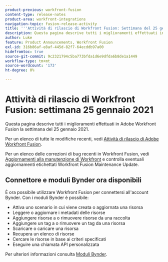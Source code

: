 ```yaml
---
product-previous: workfront-fusion
content-type: release-notes
product-area: workfront-integrations
navigation-topic: fusion-release-activity
title: '''Attività di rilascio di Workfront Fusion: Settimana del 25 gennaio 2021"'
description: Questa pagina descrive tutti i miglioramenti effettuati in Adobe Workfront Fusion la settimana del 25 gennaio 2021.
author: Luke
feature: Product Announcements, Workfront Fusion
exl-id: 316b86af-e8af-445d-82f7-64ecddb97a00
hidefromtoc: true
source-git-commit: 9c2321794c5ba773bfda1d6e9dfda6b8de1a1449
workflow-type: tm+mt
source-wordcount: '173'
ht-degree: 0%

---
```


# Attività di rilascio di Workfront Fusion: settimana 25 gennaio 2021

Questa pagina descrive tutti i miglioramenti effettuati in Adobe Workfront Fusion la settimana del 25 gennaio 2021.

Per un elenco di tutte le modifiche recenti, vedi [Attività di rilascio di Adobe Workfront Fusion](../../../product-announcements/product-releases/fusion-release-activity/fusion-release-activity.md).

Per un elenco delle correzioni di bug recenti in Workfront Fusion, vedi [Aggiornamenti alla manutenzione di Workfront](https://one.workfront.com/s/article/Workfront-Maintenance-Updates-1882317350) e controlla eventuali aggiornamenti etichettati Workfront Fusion Maintenance Update.

## Connettore e moduli Bynder ora disponibili

È ora possibile utilizzare Workfront Fusion per connettersi all&#39;account Bynder. Con i moduli Bynder è possibile:

* Attiva uno scenario in cui viene creata o aggiornata una risorsa
* Leggere o aggiornare i metadati delle risorse
* Aggiungere risorse a o rimuovere risorse da una raccolta
* Aggiungere un tag a o rimuovere un tag da una risorsa
* Scaricare o caricare una risorsa
* Recupera un elenco di risorse
* Cercare le risorse in base ai criteri specificati
* Eseguire una chiamata API personalizzata

Per ulteriori informazioni consulta [Moduli Bynder](../../../workfront-fusion/apps-and-their-modules/bynder-modules.md).
